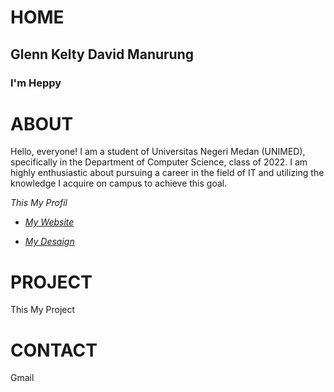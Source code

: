 # HOME

## Glenn Kelty David Manurung

### I'm Heppy

# ABOUT

Hello, everyone! I am a student of Universitas Negeri Medan (UNIMED), specifically in the Department of Computer Science, class of 2022. I am highly enthusiastic about pursuing a career in the field of IT and utilizing the knowledge I acquire on campus to achieve this goal.

_This My Profil_

- [_My Website_](https://www.figma.com/file/2CXXlanf85Q2y7kQXjsQxs/HeppyRIa?type=design&node-id=0%3A1&mode=design&t=KdB5yobJ7qYkKJkO-1)

- [_My Desaign_](https://www.figma.com/file/2CXXlanf85Q2y7kQXjsQxs/HeppyRIa?type=design&node-id=0%3A1&mode=design&t=KdB5yobJ7qYkKJkO-1)

# PROJECT

This My Project

# CONTACT

Gmail
